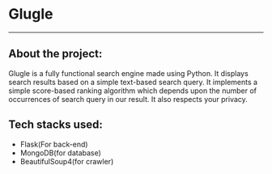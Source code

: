 # Glugle

- - -

## About the project:

Glugle is a fully functional search engine made using Python. It displays search results based on a simple text-based search query. It implements a simple score-based ranking algorithm which depends upon the number of occurrences of search query in our result. It also respects your privacy.

## Tech stacks used:

- Flask(For back-end)
- MongoDB(for database)
- BeautifulSoup4(for crawler)

